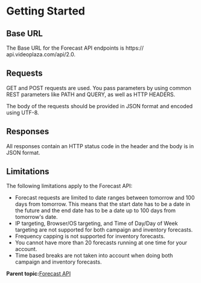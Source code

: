 # Getting Started

## Base URL

The Base URL for the Forecast API endpoints is https:// api.videoplaza.com/api/2.0.

## Requests

GET and POST requests are used. You pass parameters by using common REST parameters like PATH and QUERY, as well as HTTP HEADERS.

The body of the requests should be provided in JSON format and encoded using UTF-8.

## Responses

All responses contain an HTTP status code in the header and the body is in JSON format.

## Limitations

The following limitations apply to the Forecast API:

-   Forecast requests are limited to date ranges between tomorrow and 100 days from tomorrow. This means that the start date has to be a date in the future and the end date has to be a date up to 100 days from tomorrow's date.
-   IP targeting, Browser/OS targeting, and Time of Day/Day of Week targeting are not supported for both campaign and inventory forecasts.
-   Frequency capping is not supported for inventory forecasts.
-   You cannot have more than 20 forecasts running at one time for your account.
-   Time based breaks are not taken into account when doing both campaign and inventory forecasts.

**Parent topic:**[Forecast API](../../../oadtech/ad_serving/dg/rest_forecast_api.md)

